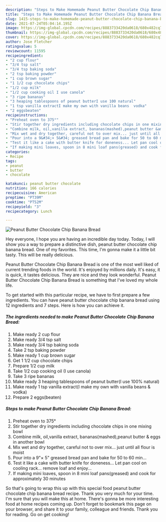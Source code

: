 ```yaml
---
description: "Steps to Make Homemade Peanut Butter Chocolate Chip Banana Bread"
title: "Steps to Make Homemade Peanut Butter Chocolate Chip Banana Bread"
slug: 1415-steps-to-make-homemade-peanut-butter-chocolate-chip-banana-bread
date: 2021-07-24T05:04:14.195Z
image: https://img-global.cpcdn.com/recipes/8883733420da0618/680x482cq70/peanut-butter-chocolate-chip-banana-bread-recipe-main-photo.jpg
thumbnail: https://img-global.cpcdn.com/recipes/8883733420da0618/680x482cq70/peanut-butter-chocolate-chip-banana-bread-recipe-main-photo.jpg
cover: https://img-global.cpcdn.com/recipes/8883733420da0618/680x482cq70/peanut-butter-chocolate-chip-banana-bread-recipe-main-photo.jpg
author: Jose Fletcher
ratingvalue: 5
reviewcount: 11595
recipeingredient:
- "2 cup flour"
- "3/4 tsp salt"
- "3/4 tsp baking soda"
- "2 tsp baking powder"
- "1 cup brown sugar"
- "1 1/2 cup chocolate chips"
- "1/2 cup milk"
- "1/2 cup cooking oil I use canola"
- "3 ripe bananas"
- "3 heaping tablespoons of peanut butterI use 100 natural"
- "1 tsp vanilla extractI make my own with vanilla beans  vodka"
- "2 eggsbeaten"
recipeinstructions:
- "Preheat oven to 375°"
- "Stir together dry ingredients including chocolate chips in one mixing bowl"
- "Combine milk, oil,vanilla extract, bananas(mashed),peanut butter &amp; eggs in another bowl"
- "Mix wet and dry together, careful not to over mix... just until all flour is moist"
- "Pour into a 9&#34;× 5&#34; greased bread pan and bake for 50 to 60 min..."
- "Test it like a cake with butter knife for doneness... Let pan cool on cooling rack... remove loaf and enjoy..."
- "If making mini loaves, spoon in 8 mini loaf pans(greased) and cook for approximately 30 minutes"
categories:
- Recipe
tags:
- peanut
- butter
- chocolate

katakunci: peanut butter chocolate 
nutrition: 166 calories
recipecuisine: American
preptime: "PT39M"
cooktime: "PT52M"
recipeyield: "3"
recipecategory: Lunch

---
```



![Peanut Butter Chocolate Chip Banana Bread](https://img-global.cpcdn.com/recipes/8883733420da0618/680x482cq70/peanut-butter-chocolate-chip-banana-bread-recipe-main-photo.jpg)

Hey everyone, I hope you are having an incredible day today. Today, I will show you a way to prepare a distinctive dish, peanut butter chocolate chip banana bread. One of my favorites. This time, I'm gonna make it a little bit tasty. This will be really delicious.

Peanut Butter Chocolate Chip Banana Bread is one of the most well liked of current trending foods in the world. It's enjoyed by millions daily. It's easy, it is quick, it tastes delicious. They are nice and they look wonderful. Peanut Butter Chocolate Chip Banana Bread is something that I've loved my whole life.




To get started with this particular recipe, we have to first prepare a few ingredients. You can have peanut butter chocolate chip banana bread using 12 ingredients and 7 steps. Here is how you can achieve it.

<!--inarticleads1-->

##### The ingredients needed to make Peanut Butter Chocolate Chip Banana Bread:

1. Make ready 2 cup flour
1. Make ready 3/4 tsp salt
1. Make ready 3/4 tsp baking soda
1. Take 2 tsp baking powder
1. Make ready 1 cup brown sugar
1. Get 1 1/2 cup chocolate chips
1. Prepare 1/2 cup milk
1. Take 1/2 cup cooking oil (I use canola)
1. Take 3 ripe bananas
1. Make ready 3 heaping tablespoons of peanut butter(I use 100% natural)
1. Make ready 1 tsp vanilla extract(I make my own with vanilla beans &amp; vodka)
1. Prepare 2 eggs(beaten)




<!--inarticleads2-->

##### Steps to make Peanut Butter Chocolate Chip Banana Bread:

1. Preheat oven to 375°
1. Stir together dry ingredients including chocolate chips in one mixing bowl
1. Combine milk, oil,vanilla extract, bananas(mashed),peanut butter &amp; eggs in another bowl
1. Mix wet and dry together, careful not to over mix... just until all flour is moist
1. Pour into a 9&#34;× 5&#34; greased bread pan and bake for 50 to 60 min...
1. Test it like a cake with butter knife for doneness... Let pan cool on cooling rack... remove loaf and enjoy...
1. If making mini loaves, spoon in 8 mini loaf pans(greased) and cook for approximately 30 minutes




So that's going to wrap this up with this special food peanut butter chocolate chip banana bread recipe. Thank you very much for your time. I'm sure that you will make this at home. There's gonna be more interesting food at home recipes coming up. Don't forget to bookmark this page on your browser, and share it to your family, colleague and friends. Thank you for reading. Go on get cooking!
